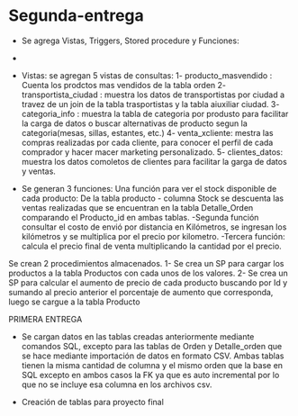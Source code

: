 # Segunda-entrega
- Se agrega Vistas, Triggers, Stored procedure y Funciones:
- 
- Vistas: se agregan 5 vistas de consultas:
1- producto_masvendido : Cuenta los prodctos mas vendidos de la tabla orden 
2- transportista_ciudad : muestra los datos de transportistas por ciudad a travez de un join de la tabla trasportistas y la tabla aiuxiliar ciudad.
3- categoria_info : muestra la tabla de categoria por produsto para facilitar la carga de datos o buscar alternativas de producto segun la categoria(mesas, sillas, estantes, etc.)
4- venta_xcliente: mestra las compras realizadas por cada cliente, para conocer el perfil de cada comprador y hacer macer marketing personalizado.
5- clientes_datos: muestra los datos comoletos de clientes para facilitar la garga de datos y ventas.

- Se generan 3 funciones:
Una función para ver el stock disponible de cada producto: De la tabla producto - columna Stock se descuenta las ventas realizadas que se encuentran en la tabla Detalle_Orden comparando el Producto_id en ambas tablas. 
-Segunda función consultar el costo de envió por distancia en Kilómetros, se ingresan los kilómetros y se multiplica por el precio por kilometro.
-Tercera función: calcula el precio final de venta multiplicando la cantidad por el precio.

Se crean 2 procedimientos almacenados. 
1- Se crea un SP para cargar los productos a la tabla Productos con cada unos de los valores.
2- Se crea un SP para calcular el aumento de precio de cada producto buscando por Id y sumando al precio anterior el porcentaje de aumento que corresponda,  luego se cargue a la tabla Producto





PRIMERA ENTREGA
- Se cargan datos en las tablas creadas anteriormente mediante comandos SQL, excepto para las tablas de Orden y Detalle_orden que se hace mediante importación de datos en formato CSV. Ambas tablas tienen la misma cantidad de columna y el mismo orden que la base en SQL excepto en ambos casos la FK ya que es auto incremental por lo que no se incluye esa columna en los archivos csv.

- Creación de tablas para proyecto final
